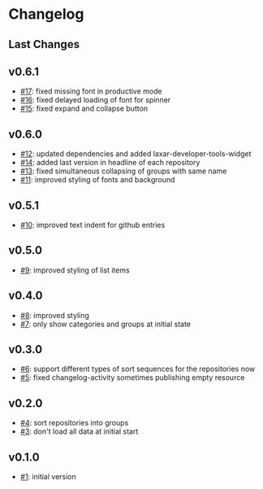 # Changelog

## Last Changes


## v0.6.1

- [#17](https://github.com/LaxarApps/changelog-viewer-client/issues/17): fixed missing font in productive mode
- [#16](https://github.com/LaxarApps/changelog-viewer-client/issues/16): fixed delayed loading of font for spinner
- [#15](https://github.com/LaxarApps/changelog-viewer-client/issues/15): fixed expand and collapse button


## v0.6.0

- [#12](https://github.com/LaxarApps/changelog-viewer-client/issues/12): updated dependencies and added laxar-developer-tools-widget
- [#14](https://github.com/LaxarApps/changelog-viewer-client/issues/14): added last version in headline of each repository
- [#13](https://github.com/LaxarApps/changelog-viewer-client/issues/13): fixed simultaneous collapsing of groups with same name
- [#11](https://github.com/LaxarApps/changelog-viewer-client/issues/11): improved styling of fonts and background


## v0.5.1

- [#10](https://github.com/LaxarApps/changelog-viewer-client/issues/10): improved text indent for github entries


## v0.5.0

- [#9](https://github.com/LaxarApps/changelog-viewer-client/issues/9): improved styling of list items


## v0.4.0

- [#8](https://github.com/LaxarApps/changelog-viewer-client/issues/8): improved styling
- [#7](https://github.com/LaxarApps/changelog-viewer-client/issues/7): only show categories and groups at initial state


## v0.3.0

- [#6](https://github.com/LaxarApps/changelog-viewer-client/issues/6): support different types of sort sequences for the repositories now
- [#5](https://github.com/LaxarApps/changelog-viewer-client/issues/5): fixed changelog-activity sometimes publishing empty resource


## v0.2.0

- [#4](https://github.com/LaxarApps/changelog-viewer-client/issues/4): sort repositories into groups
- [#3](https://github.com/LaxarApps/changelog-viewer-client/issues/3): don't load all data at initial start


## v0.1.0

- [#1](https://github.com/LaxarApps/changelog-viewer-client/issues/1): initial version
